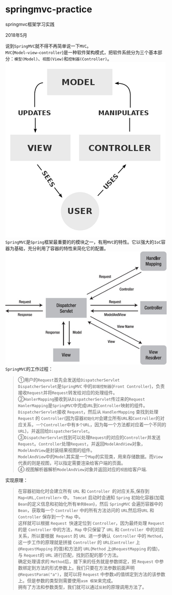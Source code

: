 # springmvc-practice
springmvc框架学习实践  
  
2018年5月  
  
说到`SpringMVC`就不得不再简单说一下`MVC`。  
`MVC`(`Model–view–controller`)是一种软件架构模式，把软件系统分为三个基本部分：`模型(Model)`、`视图(View)`和`控制器(Controller)`。   
![](https://github.com/YufeizhangRay/image/blob/master/%E5%9B%BE%E7%89%87/MVC-Process.jpg)  
`SpringMVC`是`Spring`框架最重要的的模块之一，有用`MVC`的特性。它以强大的`IoC`容器为基础，充分利用了容器的特性来简化它的配置。  
![](https://github.com/YufeizhangRay/image/blob/master/%E5%9B%BE%E7%89%87/springmvc.jpg)  
`SpringMVC`的工作过程：  
>①用户的`Request`首先会发送给`DispatcherServlet`  
`DispatcherServlet`是`SpringMVC` 中的`前端控制器`(`Front Controller`)，负责接收`Request`并将`Request`转发给对应的处理组件。  
②`HanlerMapping`接收到从`DispatcherServlet`传过来的`Request`  
`HanlerMapping`是`SpringMVC`中完成`URL`到`Controller`映射的组件。`DispatcherServlet`接收 `Request`，然后从 `HandlerMapping` 查找到处理 `Request` 的 `Controller`(因为容器`初始化时`会建立所有`URL`和`Controller`的对应关系，`一个Controller`中有`多个URL`，因为每一个方法都对应着一个不同的`URL`)，并返回给`DispatcherServlet`。  
③`DispatcherServlet`找到可以处理`Request`的对应的`Controller`并发送`Request`。`Controller`处理`Request`，并返回`ModelAndView`对象，`ModelAndView`是封装结果视图的组件。    
`ModelAndView`中的`Model`其实是一个`Map`的实现类，用来存储数据。而`View`代表的则是视图，可以指定需要渲染给客户端的页面。  
④:视图解析器解析`ModelAndView`对象并返回对应的`视图`给客户端.

实现原理：  
>在容器初始化时会建立所有 `URL` 和 `Controller `的对应关系,保存到 `Map<URL,Controller>` 中。  `Tomcat` 启动时会通知 `Spring` 初始化容器(加载 `Bean`的定义信息和初始化所有`单例Bean`)，然后 `SpringMVC` 会遍历容器中的 `Bean`，获取每一个 `Controller` 中的所有方法访问的 `URL`然后将`URL` 和 `Controller` 保存到一个 `Map` 中。  
这样就可以根据 `Request `快速定位到 `Controller`，因为最终处理 `Request`的是 `Controller` 中的方法，`Map` 中只保留了 `URL` 和 `Controller `中的对应关系，所以要根据` Request` 的 `URL `进一步确认` Controller` 中的 `Method`，这一步工作的原理就是拼接 `Controller` 的 `URL`(`Controller` 上 `@RequestMapping` 的值)和方法的 `URL`(`Method` 上`@RequestMapping` 的值)，与 `Request`的 `URL` 进行匹配，找到匹配的那个方法。  
确定处理请求的 `Method`后，接下来的任务就是参数绑定，把 `Request` 中参数绑定到方法的形式参数上。我们只要在方法参数前面声明`@RequestParam("a")`，就可以将 `Request` 中参数` a `的值绑定到方法的该参数上。但是参数的类型则需要使用`asm 框架`来完成。  
拥有了方法和参数类型，我们就可以通过`反射`的原理调用方法了。
